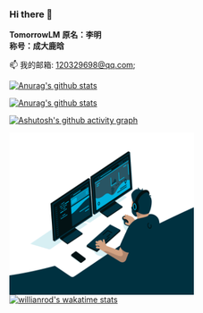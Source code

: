 ### Hi there 👋

**TomorrowLM**
**原名：李明 <br/>
称号：成大鹿晗<br/>**

📫 我的邮箱: [120329698@qq.com](mailto:120329698@qq.com);

[![Anurag's github stats](https://github-readme-stats.vercel.app/api?username=TomorrowLM&show_icons=true&theme=radical)](https://github.com/anuraghazra/github-readme-stats)

[![Anurag's github stats](https://github-readme-stats.vercel.app/api/top-langs/?username=TomorrowLM&layout=compact&hide=html&theme=dark)](https://github.com/anuraghazra/github-readme-stats) 

[![Ashutosh's github activity graph](https://activity-graph.herokuapp.com/graph?username=TomorrowLM&theme=dracula)](https://github.com/ashutosh00710/github-readme-activity-graph)

<img align="left" alt="GIF" src="https://github.com/likaia/likaia/blob/main/code.gif" width="330" height="290" />

  [![willianrod's wakatime stats](https://github-readme-stats.vercel.app/api/wakatime?username=TomorrowLM)](https://github.com/anuraghazra/github-readme-stats)



